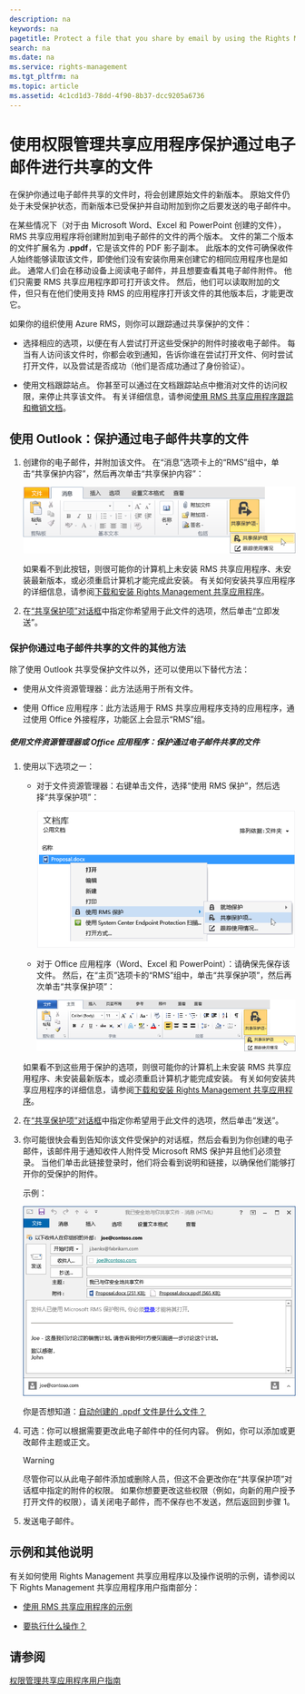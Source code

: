 ```yaml
---
description: na
keywords: na
pagetitle: Protect a file that you share by email by using the Rights Management sharing application
search: na
ms.date: na
ms.service: rights-management
ms.tgt_pltfrm: na
ms.topic: article
ms.assetid: 4c1cd1d3-78dd-4f90-8b37-dcc9205a6736
---
```

# 使用权限管理共享应用程序保护通过电子邮件进行共享的文件
在保护你通过电子邮件共享的文件时，将会创建原始文件的新版本。 原始文件仍处于未受保护状态，而新版本已受保护并自动附加到你之后要发送的电子邮件中。

在某些情况下（对于由 Microsoft Word、Excel 和 PowerPoint 创建的文件），RMS 共享应用程序将创建附加到电子邮件的文件的两个版本。 文件的第二个版本的文件扩展名为 **.ppdf**，它是该文件的 PDF 影子副本。 此版本的文件可确保收件人始终能够读取该文件，即使他们没有安装你用来创建它的相同应用程序也是如此。 通常人们会在移动设备上阅读电子邮件，并且想要查看其电子邮件附件。 他们只需要 RMS 共享应用程序即可打开该文件。 然后，他们可以读取附加的文件，但只有在他们使用支持 RMS 的应用程序打开该文件的其他版本后，才能更改它。

如果你的组织使用 Azure RMS，则你可以跟踪通过共享保护的文件：

-   选择相应的选项，以便在有人尝试打开这些受保护的附件时接收电子邮件。 每当有人访问该文件时，你都会收到通知，告诉你谁在尝试打开文件、何时尝试打开文件，以及尝试是否成功（他们是否成功通过了身份验证）。

-   使用文档跟踪站点。 你甚至可以通过在文档跟踪站点中撤消对文件的访问权限，来停止共享该文件。 有关详细信息，请参阅[使用 RMS 共享应用程序跟踪和撤销文档](../Topic/Track_and_revoke_your_documents_when_you_use_the_RMS_sharing_application.md)。

## 使用 Outlook：保护通过电子邮件共享的文件

1.  创建你的电子邮件，并附加该文件。 在“消息”选项卡上的“RMS”组中，单击“共享保护内容”，然后再次单击“共享保护内容”：

    ![](../Image/ADRMS_MSRMSApp_SP_OutlookToolbar.png)

    如果看不到此按钮，则很可能你的计算机上未安装 RMS 共享应用程序、未安装最新版本，或必须重启计算机才能完成此安装。 有关如何安装共享应用程序的详细信息，请参阅[下载和安装 Rights Management 共享应用程序](../Topic/Download_and_install_the_Rights_Management_sharing_application.md)。

2.  在[“共享保护项”对话框](http://technet.microsoft.com/library/dn574738.aspx)中指定你希望用于此文件的选项，然后单击“立即发送”。

### 保护你通过电子邮件共享的文件的其他方法
除了使用 Outlook 共享受保护文件以外，还可以使用以下替代方法：

-   使用从文件资源管理器：此方法适用于所有文件。

-   使用 Office 应用程序：此方法适用于 RMS 共享应用程序支持的应用程序，通过使用 Office 外接程序，功能区上会显示“RMS”组。

##### 使用文件资源管理器或 Office 应用程序：保护通过电子邮件共享的文件

1.  使用以下选项之一：

    -   对于文件资源管理器：右键单击文件，选择“使用 RMS 保护”，然后选择“共享保护项”：

        ![](../Image/ADRMS_MSRMSApp_ShareProtectedMenu.png)

    -   对于 Office 应用程序（Word、Excel 和 PowerPoint）：请确保先保存该文件。 然后，在“主页”选项卡的“RMS”组中，单击“共享保护项”，然后再次单击“共享保护项”：

        ![](../Image/ADRMS_MSRMSApp_SP_OfficeToolbar.png)

    如果看不到这些用于保护的选项，则很可能你的计算机上未安装 RMS 共享应用程序、未安装最新版本，或必须重启计算机才能完成安装。 有关如何安装共享应用程序的详细信息，请参阅[下载和安装 Rights Management 共享应用程序](../Topic/Download_and_install_the_Rights_Management_sharing_application.md)。

2.  在[“共享保护项”对话框](http://technet.microsoft.com/library/dn574738.aspx)中指定你希望用于此文件的选项，然后单击“发送”。

3.  你可能很快会看到告知你该文件受保护的对话框，然后会看到为你创建的电子邮件，该邮件用于通知收件人附件受 Microsoft RMS 保护并且他们必须登录。 当他们单击此链接登录时，他们将会看到说明和链接，以确保他们能够打开你的受保护的附件。

    示例：

    ![](../Image/ADRMS_MSRMSApp_EmailMessage.PNG)

    你是否想知道：[自动创建的 .ppdf 文件是什么文件？](../Topic/Dialog_box_options_for_the_Rights_Management_sharing_application.md#BKMK_PPDF)

4.  可选：你可以根据需要更改此电子邮件中的任何内容。 例如，你可以添加或更改邮件主题或正文。

    > [!WARNING]
    > 尽管你可以从此电子邮件添加或删除人员，但这不会更改你在“共享保护项”对话框中指定的附件的权限。 如果你想要更改这些权限（例如，向新的用户授予打开文件的权限），请关闭电子邮件，而不保存也不发送，然后返回到步骤 1。

5.  发送电子邮件。

## 示例和其他说明
有关如何使用 Rights Management 共享应用程序以及操作说明的示例，请参阅以下 Rights Management 共享应用程序用户指南部分：

-   [使用 RMS 共享应用程序的示例](../Topic/Rights_Management_sharing_application_user_guide.md#BKMK_SharingExamples)

-   [要执行什么操作？](../Topic/Rights_Management_sharing_application_user_guide.md#BKMK_SharingInstructions)

## 请参阅
[权限管理共享应用程序用户指南](../Topic/Rights_Management_sharing_application_user_guide.md)

